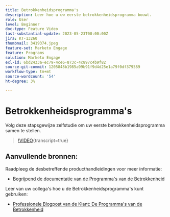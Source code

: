 ```yaml
---
title: Betrokkenheidsprogramma's
description: Leer hoe u uw eerste betrokkenheidsprogramma bouwt.
role: User
level: Beginner
doc-type: Feature Video
last-substantial-update: 2023-05-23T00:00:00Z
jira: KT-13260
thumbnail: 3419374.jpeg
feature-set: Marketo Engage
feature: Programs
solution: Marketo Engage
exl-id: 6bd2433a-ec79-4ce6-873c-4c897c4b9f82
source-git-commit: 1205848b1985a99b91f9d4d25e1a79f0df379589
workflow-type: tm+mt
source-wordcount: '54'
ht-degree: 3%

---
```


# Betrokkenheidsprogramma&#39;s

Volg deze stapsgewijze zelfstudie om uw eerste betrokkenheidsprogramma samen te stellen.

>[!VIDEO](https://video.tv.adobe.com/v/3452685/?learn=on&captions=dut){transcript=true}

## Aanvullende bronnen:

Raadpleeg de desbetreffende producthandleidingen voor meer informatie:
* [ Begrijpend de documentatie van de Programma&#39;s van de Betrokkenheid ](https://experienceleague.adobe.com/docs/marketo/using/product-docs/email-marketing/drip-nurturing/creating-an-engagement-program/understanding-engagement-programs.html?lang=nl-NL)

Leer van uw collega&#39;s hoe u de Betrokkenheidsprogramma&#39;s kunt gebruiken:
* [ Professionele Blogpost van de Klant: De Programma&#39;s van de Betrokkenheid ](https://nation.marketo.com/t5/product-blogs/marketo-success-series-engagement-programs/ba-p/301712)
